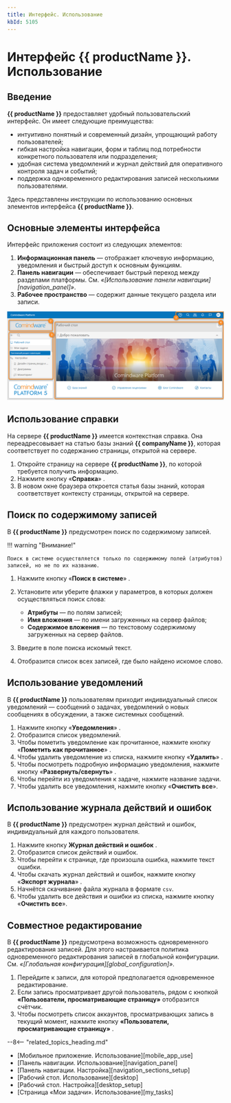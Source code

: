 ```yaml
---
title: Интерфейс. Использование
kbId: 5105
---
```


# Интерфейс {{ productName }}. Использование

## Введение

**{{ productName }}** предоставляет удобный пользовательский интерфейс. Он имеет следующие преимущества:

- интуитивно понятный и современный дизайн, упрощающий работу пользователей;
- гибкая настройка навигации, форм и таблиц под потребности конкретного пользователя или подразделения;
- удобная система уведомлений и журнал действий для оперативного контроля задач и событий;
- поддержка одновременного редактирования записей несколькими пользователями.

Здесь представлены инструкции по использованию основных элементов интерфейса **{{ productName }}**.

## Основные элементы интерфейса

Интерфейс приложения состоит из следующих элементов:

1. **Информационная панель** — отображает ключевую информацию, уведомления и быстрый доступ к основным функциям.
2. **Панель навигации** — обеспечивает быстрый переход между разделами платформы. См. _«[Использование панели навигации][navigation_panel]»_.
3. **Рабочее пространство** — содержит данные текущего раздела или записи.

_![Элементы интерфейса {{ productName }}](img/interface_use_elements.png)_

## Использование справки

На сервере **{{ productName }}** имеется контекстная справка. Она переадресовывает на статью базы знаний **{{ companyName }}**, которая соответствует по содержанию страницы, открытой на сервере.

1. Откройте страницу на сервере **{{ productName }}**, по которой требуется получить информацию.
2. Нажмите кнопку «**Справка**» <i class="fa-light fa-question-circle"></i>.
3. В новом окне браузера откроется статья базы знаний, которая соответствует контексту страницы, открытой на сервере.

## Поиск по содержимому записей

В **{{ productName }}** предусмотрен поиск по содержимому записей.

!!! warning "Внимание!"

    Поиск в системе осуществляется только по содержимому полей (атрибутов) записей, но не по их названию.

1. Нажмите кнопку «**Поиск в системе**» <i class="fa-light fa-search"></i>.
2. Установите или уберите флажки у параметров, в которых должен осуществляться поиск слова:

    - **Атрибуты** — по полям записей;
    - **Имя вложения** — по имени загруженных на сервер файлов;
    - **Содержимое вложения** — по текстовому содержимому загруженных на сервер файлов.

3. Введите в поле поиска искомый текст.
4. Отобразится список всех записей, где было найдено искомое слово.

## Использование уведомлений

В **{{ productName }}**  пользователям приходит индивидуальный список уведомлений — сообщений о задачах, уведомлений о новых сообщениях в обсуждении, а также системных сообщений.

1. Нажмите кнопку «**Уведомления**» <i class="fa-light fa-bell"></i>.
2. Отобразится список уведомлений.
3. Чтобы пометить уведомление как прочитанное, нажмите кнопку «**Пометить как прочитанное**» <i class="fa-light fa-check-double"></i>.
4. Чтобы удалить уведомление из списка, нажмите кнопку «**Удалить**» <i class="fa-light fa-ban"></i>.
5. Чтобы посмотреть подробную информацию уведомления, нажмите кнопку «**Развернуть/свернуть**» <i class="fa-light fa-angle-down"></i>.
6. Чтобы перейти из уведомления к задаче, нажмите название задачи.
7. Чтобы удалить все уведомления, нажмите кнопку «**Очистить все**».

## Использование журнала действий и ошибок

В **{{ productName }}** предусмотрен журнал действий и ошибок, индивидуальный для каждого пользователя.

1. Нажмите кнопку **Журнал действий и ошибок** <i class="fa-light fa-flag"></i>.
2. Отобразится список действий и ошибок.
3. Чтобы перейти к странице, где произошла ошибка, нажмите текст ошибки.
4. Чтобы скачать журнал действий и ошибок, нажмите кнопку «**Экспорт журнала**» <i class="fa-light fa-cloud-download"></i>.
5. Начнётся скачивание файла журнала в формате `csv`.
6. Чтобы удалить все действия и ошибки из списка, нажмите кнопку «**Очистить все**».

## Совместное редактирование

В **{{ productName }}** предусмотрена возможность одновременного редактирования записей. Для этого настраивается политика одновременного редактирования записей в глобальной конфигурации. См. _«[Глобальная конфигурация][global_configuration]»_.

1. Перейдите к записи, для которой предполагается одновременное редактирование.
2. Если запись просматривает другой пользователь, рядом с кнопкой **«Пользователи, просматривающие страницу»** <i class="fa-light fa-user-friends "></i> отобразится счётчик.
3. Чтобы посмотреть список аккаунтов, просматривающих запись в текущий момент, нажмите кнопку **«Пользователи, просматривающие страницу»** <i class="fa-light fa-user-friends "></i>.

<div class="relatedTopics" markdown="block">

--8<-- "related_topics_heading.md"

- [Мобильное приложение. Использование][mobile_app_use]
- [Панель навигации. Использование][navigation_panel]
- [Панель навигации. Настройка][navigation_sections_setup]
- [Рабочий стол. Использование][desktop]
- [Рабочий стол. Настройка][desktop_setup]
- [Страница «Мои задачи». Использование][my_tasks]

</div>
